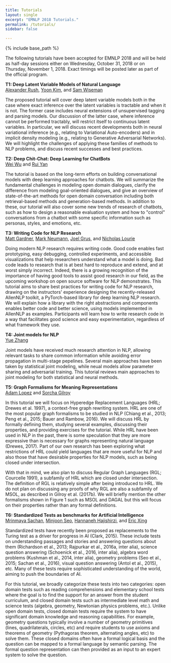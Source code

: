 ```yaml
---
title: Tutorials
layout: single
excerpt: "EMNLP 2018 Tutorials."
permalink: /tutorials/
sidebar: false

---
```

{% include base_path %}

The following tutorials have been accepted for EMNLP 2018 and will be held as half-day sessions either on Wednesday, October 31, 2018 or on Thursday, November 1, 2018. Exact timings will be posted later as part of the official program.


<strong>T1: Deep Latent Variable Models of Natural Language</strong><br/>
<a href="http://people.seas.harvard.edu/~srush">Alexander Rush</a>, <a href="http://www.people.fas.harvard.edu/~yoonkim">Yoon Kim</a>, and <a href="https://swiseman.github.io">Sam Wiseman</a>

<div>
<p>The proposed tutorial will cover deep latent variable models both in the case where exact inference over the latent variables is tractable and when it is not. The former case includes neural extensions of unsupervised tagging and parsing models. Our discussion of the latter case, where inference cannot be performed tractably, will restrict itself to continuous latent variables. In particular, we will discuss recent developments both in neural variational inference (e.g., relating to Variational Auto-encoders) and in implicit density modeling (e.g., relating to Generative Adversarial Networks). We will highlight the challenges of applying these families of methods to NLP problems, and discuss recent successes and best practices.</p>
</div>

<strong>T2: Deep Chit-Chat: Deep Learning for ChatBots</strong><br/>
<a href="https://www.microsoft.com/en-us/research/people/wuwei">Wei Wu</a> and <a href="http://www.ruiyan.me">Rui Yan</a>

<div>
<p>The tutorial is based on the long-term efforts on building conversational models with deep learning approaches for chatbots. We will summarize the fundamental challenges in modeling open domain dialogues, clarify the difference from modeling goal-oriented dialogues, and give an overview of state-of-the-art methods for open domain conversation including both retrieval-based methods and generation-based methods. In addition to these, our tutorial will also cover some new trends of research of chatbots, such as how to design a reasonable evaluation system and how to "control" conversations from a chatbot with some specific information such as personas, styles, and emotions, etc.</p>
</div>

<strong>T3: Writing Code for NLP Research</strong><br/>
<a href="http://www.cs.cmu.edu/~mg1">Matt Gardner</a>, <a href="http://markneumann.xyz">Mark Neumann</a>, <a href="http://joelgrus.com">Joel Grus</a>, and <a href="https://www.linkedin.com/in/nicholaslourie">Nicholas Lourie</a>

<div>
<p>Doing modern NLP research requires writing code. Good code enables fast prototyping, easy debugging, controlled experiments, and accessible visualizations that help researchers understand what a model is doing. Bad code leads to research that is at best hard to reproduce and extend, and at worst simply incorrect. Indeed, there is a growing recognition of the importance of having good tools to assist good research in our field, as the upcoming workshop on open source software for NLP demonstrates. This tutorial aims to share best practices for writing code for NLP research, drawing on the instructors' experience designing the recently-released AllenNLP toolkit, a PyTorch-based library for deep learning NLP research. We will explain how a library with the right abstractions and components enables better code and better science, using models implemented in AllenNLP as examples. Participants will learn how to write research code in a way that facilitates good science and easy experimentation, regardless of what framework they use.</p>
</div>

<strong>T4: Joint models for NLP</strong><br/>
<a href="http://people.sutd.edu.sg/~yue_zhang/">Yue Zhang</a>

<div>
<p>Joint models have received much research attention in NLP, allowing relevant tasks to share common information while avoiding error propagation in multi-stage pepelines. Several main approaches have been taken by statistical joint modeling, while neual models allow parameter sharing and adversarial training. This tutorial reviews main approaches to joint modeling for both statistical and neural methods.</p>
</div>

<strong>T5: Graph Formalisms for Meaning Representations</strong><br/>
<a href="http://alopez.github.io/">Adam Lopez</a> and <a href="http://homepages.inf.ed.ac.uk/s1459276/">Sorcha Gilroy</a>

<div>
<p>In this tutorial we will focus on Hyperedge Replacement Languages (HRL; Drewes et al. 1997), a context-free graph rewriting system. HRL are one of the most popular graph formalisms to be studied in NLP (Chiang et al., 2013; Peng et al., 2015; Bauer and Rambow, 2016). We will discuss HRL by formally defining them, studying several examples, discussing their properties, and providing exercises for the tutorial. While HRL have been used in NLP in the past, there is some speculation that they are more expressive than is necessary for graphs representing natural language (Drewes, 2017). Part of our own research has been exploring what restrictions of HRL could yield languages that are more useful for NLP and also those that have desirable properties for NLP models, such as being closed under intersection. </p>

<p>With that in mind, we also plan to discuss Regular Graph Languages (RGL; Courcelle 1991), a subfamily of HRL which are closed under intersection. The definition of RGL is relatively simple after being introduced to HRL. We do not plan on discussing any proofs of why RGL are also a subfamily of MSOL, as described in Gilroy et al. (2017b). We will briefly mention the other formalisms shown in Figure 1 such as MSOL and DAGAL but this will focus on their properties rather than any formal definitions.</p>
</div>

<strong>T6: Standardized Tests as benchmarks for Artificial Intelligence</strong><br/>
<a href="https://sites.google.com/site/mrinsachan/">Mrinmaya Sachan</a>, <a href="https://seominjoon.github.io/">Minjoon Seo</a>, <a href="http://ssli.ee.washington.edu/~hannaneh/">Hannaneh Hajishirzi</a>, and <a href="http://www.cs.cmu.edu/~epxing/">Eric Xing</a>

<div>
<p>Standardized tests have recently been proposed as replacements to the Turing test as a driver for progress in AI (Clark, 2015). These include tests on understanding passages and stories and answering questions about them (Richardson et al., 2013; Rajpurkar et al., 2016a, inter alia), science question answering (Schoenick et al., 2016, inter alia), algebra word problems (Kushman et al., 2014, inter alia), geometry problems (Seo et al., 2015; Sachan et al., 2016), visual question answering (Antol et al., 2015), etc. Many of these tests require sophisticated understanding of the world, aiming to push the boundaries of AI. </p>

<p>For this tutorial, we broadly categorize these tests into two categories: open domain tests such as reading comprehensions and elementary school tests where the goal is to find the support for an answer from the student curriculum, and closed domain tests such as intermediate level math and science tests (algebra, geometry, Newtonian physics problems, etc.). Unlike open domain tests, closed domain tests require the system to have significant domain knowledge and reasoning capabilities. For example, geometry questions typically involve a number of geometry primitives (lines, quadrilaterals, circles, etc) and require students to use axioms and theorems of geometry (Pythagoras theorem, alternating angles, etc) to solve them. These closed domains often have a formal logical basis and the question can be mapped to a formal language by semantic parsing. The formal question representation can then provided as an input to an expert system to solve the question.</p>
</div>

